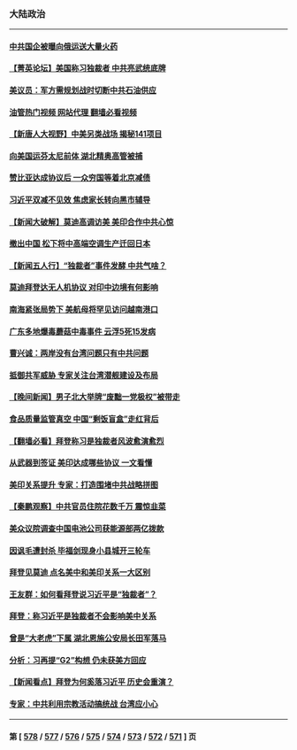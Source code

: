 ### 大陆政治
---
#### [中共国企被曝向俄运送大量火药](../../pages/ncid277/n14021756.md?06240845) 
#### [【菁英论坛】美国称习独裁者 中共亮武统底牌](../../pages/ncid277/n14021749.md?06240845) 
#### [美议员：军方需规划战时切断中共石油供应](../../pages/ncid277/n14021633.md?06240845) 
#### [油管热门视频 网站代理 翻墙必看视频](http://138.2.39.72:81/youtube.html?epic-marker?06240845)
#### [【新唐人大视野】中美另类战场 揭秘141项目](../../pages/ncid277/n14021701.md?06240845) 
#### [向美国运芬太尼前体 湖北精奥高管被捕](../../pages/ncid277/n14021709.md?06240845) 
#### [赞比亚达成协议后 一众穷国等着北京减债](../../pages/ncid277/n14021694.md?06240845) 
#### [习近平双减不见效 焦虑家长转向黑市辅导](../../pages/ncid277/n14021686.md?06240845) 
#### [【新闻大破解】莫迪高调访美 美印合作中共心惊](../../pages/ncid277/n14021595.md?06240845) 
#### [撤出中国 松下将中高端空调生产迁回日本](../../pages/ncid277/n14021669.md?06240845) 
#### [【新闻五人行】“独裁者”事件发酵 中共气啥？](../../pages/ncid277/n14021626.md?06240845) 
#### [莫迪拜登达无人机协议 对印中边境有何影响](../../pages/ncid277/n14021618.md?06240845) 
#### [南海紧张局势下 美航母将罕见访问越南港口](../../pages/ncid277/n14021533.md?06240845) 
#### [广东多地爆毒蘑菇中毒事件 云浮5死15发病](../../pages/ncid277/n14021476.md?06240845) 
#### [曹兴诚：两岸没有台湾问题只有中共问题](../../pages/ncid277/n14021446.md?06240845) 
#### [抵御共军威胁 专家关注台湾潜舰建设及布局](../../pages/ncid277/n14019610.md?06240845) 
#### [【晚间新闻】男子北大举牌“废黜一党极权”被带走](../../pages/ncid277/n14021427.md?06240845) 
#### [食品质量监管真空 中国“剩饭盲盒”走红背后](../../pages/ncid277/n14021351.md?06240845) 
#### [【翻墙必看】拜登称习是独裁者风波愈演愈烈](../../pages/ncid277/n14021303.md?06240845) 
#### [从武器到签证 美印达成哪些协议 一文看懂](../../pages/ncid277/n14021258.md?06240845) 
#### [美印关系提升 专家：打造围堵中共战略拼图](../../pages/ncid277/n14021087.md?06240845) 
#### [【秦鹏观察】中共官员住院花数千万 震惊韭菜](../../pages/ncid277/n14021166.md?06240845) 
#### [美众议院调查中国电池公司获能源部两亿拨款](../../pages/ncid277/n14021059.md?06240845) 
#### [因讽毛遭封杀 毕福剑现身小县城开三轮车](../../pages/ncid277/n14021138.md?06240845) 
#### [拜登见莫迪 点名美中和美印关系一大区别](../../pages/ncid277/n14021178.md?06240845) 
#### [王友群：如何看拜登说习近平是“独裁者”？](../../pages/ncid277/n14021118.md?06240845) 
#### [拜登：称习近平是独裁者不会影响美中关系](../../pages/ncid277/n14021126.md?06240845) 
#### [曾是“大老虎”下属 湖北恩施公安局长田军落马](../../pages/ncid277/n14021113.md?06240845) 
#### [分析：习再提“G2”构想 仍未获美方回应](../../pages/ncid277/n14021060.md?06240845) 
#### [【新闻看点】拜登为何奚落习近平 历史会重演？](../../pages/ncid277/n14020978.md?06240845) 
#### [专家：中共利用宗教活动搞统战 台湾应小心](../../pages/ncid277/n14020828.md?06240845) 

---
#### 第 [ [578](./578.md?06240845) / [577](./577.md?06240845) / [576](./576.md?06240845) / [575](./575.md?06240845) / [574](./574.md?06240845) / [573](./573.md?06240845) / [572](./572.md?06240845) / [571](./571.md?06240845) ] 页
